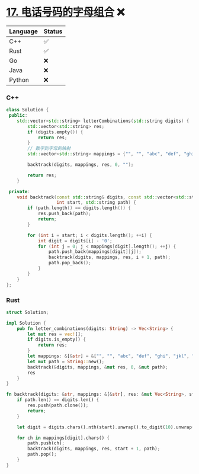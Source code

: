 # [17. 电话号码的字母组合](https://leetcode.cn/problems/letter-combinations-of-a-phone-number/) ❌

| Language              | Status |
|:----------------------|:-------|
| <a id="C++">C++</a>   | ✅      |
| <a id="Rust">Rust</a> | ✅      |
| Go                    | ❌      |
| Java                  | ❌      |
| Python                | ❌      |


### C++

```cpp
class Solution {
 public:
    std::vector<std::string> letterCombinations(std::string digits) {
        std::vector<std::string> res;
        if (digits.empty()) {
            return res;
        }
        // 数字到字母的映射
        std::vector<std::string> mappings = {"", "", "abc", "def", "ghi", "jkl", "mno", "pqrs", "tuv", "wxyz"};

        backtrack(digits, mappings, res, 0, "");

        return res;
    }

 private:
    void backtrack(const std::string& digits, const std::vector<std::string>& mappings, std::vector<std::string>& res,
                   int start, std::string path) {
        if (path.length() == digits.length()) {
            res.push_back(path);
            return;
        }

        for (int i = start; i < digits.length(); ++i) {
            int digit = digits[i] - '0';
            for (int j = 0; j < mappings[digit].length(); ++j) {
                path.push_back(mappings[digit][j]);
                backtrack(digits, mappings, res, i + 1, path);
                path.pop_back();
            }
        }
    }
};
```

### Rust

```rust
struct Solution;

impl Solution {
    pub fn letter_combinations(digits: String) -> Vec<String> {
        let mut res = vec![];
        if digits.is_empty() {
            return res;
        }
        let mappings: &[&str] = &["", "", "abc", "def", "ghi", "jkl", "mno", "pqrs", "tuv", "wxyz"];
        let mut path = String::new();
        backtrack(&digits, mappings, &mut res, 0, &mut path);
        res
    }
}

fn backtrack(digits: &str, mappings: &[&str], res: &mut Vec<String>, start: usize, path: &mut String) {
    if path.len() == digits.len() {
        res.push(path.clone());
        return;
    }

    let digit = digits.chars().nth(start).unwrap().to_digit(10).unwrap() as usize;

    for ch in mappings[digit].chars() {
        path.push(ch);
        backtrack(digits, mappings, res, start + 1, path);
        path.pop();
    }
}
```